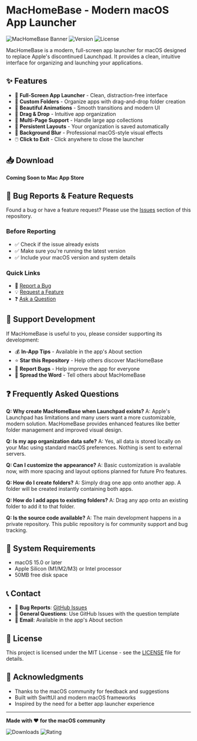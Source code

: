 # MacHomeBase - Modern macOS App Launcher

![MacHomeBase Banner](https://img.shields.io/badge/macOS-App%20Launcher-blue?style=for-the-badge&logo=apple)
![Version](https://img.shields.io/badge/version-1.0-green?style=for-the-badge)
![License](https://img.shields.io/badge/license-MIT-blue?style=for-the-badge)

MacHomeBase is a modern, full-screen app launcher for macOS designed to replace Apple's discontinued Launchpad. It provides a clean, intuitive interface for organizing and launching your applications.

## ✨ Features

- 🚀 **Full-Screen App Launcher** - Clean, distraction-free interface
- 📁 **Custom Folders** - Organize apps with drag-and-drop folder creation  
- 🎨 **Beautiful Animations** - Smooth transitions and modern UI
- 🔄 **Drag & Drop** - Intuitive app organization
- 📱 **Multi-Page Support** - Handle large app collections
- 💾 **Persistent Layouts** - Your organization is saved automatically
- 🌙 **Background Blur** - Professional macOS-style visual effects
- 🖱️ **Click to Exit** - Click anywhere to close the launcher

## 📥 Download

**Coming Soon to Mac App Store**

## 🐛 Bug Reports & Feature Requests

Found a bug or have a feature request? Please use the [Issues](https://github.com/dcherrera/MacHomeBase-Public/issues) section of this repository.

### Before Reporting
- ✅ Check if the issue already exists
- ✅ Make sure you're running the latest version
- ✅ Include your macOS version and system details

### Quick Links
- 🐛 [Report a Bug](https://github.com/dcherrera/MacHomeBase-Public/issues/new?template=bug_report.md)
- 💡 [Request a Feature](https://github.com/dcherrera/MacHomeBase-Public/issues/new?template=feature_request.md)
- ❓ [Ask a Question](https://github.com/dcherrera/MacHomeBase-Public/issues/new?template=question.md)

## 💝 Support Development

If MacHomeBase is useful to you, please consider supporting its development:

- 💰 **In-App Tips** - Available in the app's About section
- ⭐ **Star this Repository** - Help others discover MacHomeBase
- 🐛 **Report Bugs** - Help improve the app for everyone
- 💬 **Spread the Word** - Tell others about MacHomeBase

## ❓ Frequently Asked Questions

**Q: Why create MacHomeBase when Launchpad exists?**
A: Apple's Launchpad has limitations and many users want a more customizable, modern solution. MacHomeBase provides enhanced features like better folder management and improved visual design.

**Q: Is my app organization data safe?**
A: Yes, all data is stored locally on your Mac using standard macOS preferences. Nothing is sent to external servers.

**Q: Can I customize the appearance?**
A: Basic customization is available now, with more spacing and layout options planned for future Pro features.

**Q: How do I create folders?**
A: Simply drag one app onto another app. A folder will be created instantly containing both apps.

**Q: How do I add apps to existing folders?**
A: Drag any app onto an existing folder to add it to that folder.

**Q: Is the source code available?**
A: The main development happens in a private repository. This public repository is for community support and bug tracking.

## 🔧 System Requirements

- macOS 15.0 or later
- Apple Silicon (M1/M2/M3) or Intel processor
- 50MB free disk space

## 📞 Contact

- 🐛 **Bug Reports**: [GitHub Issues](https://github.com/dcherrera/MacHomeBase-Public/issues)
- 💬 **General Questions**: Use GitHub Issues with the question template
- 📧 **Email**: Available in the app's About section

## 📄 License

This project is licensed under the MIT License - see the [LICENSE](LICENSE) file for details.

## 🙏 Acknowledgments

- Thanks to the macOS community for feedback and suggestions
- Built with SwiftUI and modern macOS frameworks
- Inspired by the need for a better app launcher experience

---

**Made with ❤️ for the macOS community**

![Downloads](https://img.shields.io/badge/downloads-coming%20soon-blue)
![Rating](https://img.shields.io/badge/rating-⭐⭐⭐⭐⭐-yellow)